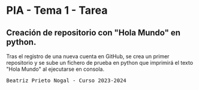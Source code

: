 # PIA - Tema 1 - Tarea
## Creación de repositorio con "Hola Mundo" en python.

Tras el registro de una nueva cuenta en GitHub, se crea un primer repositorio y se sube un fichero de prueba en python que imprimirá el texto "Hola Mundo" al ejecutarse en consola.

<pre>Beatriz Prieto Nogal - Curso 2023-2024</pre>
